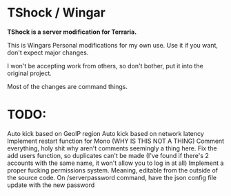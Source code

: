 TShock / Wingar
==============================================
**TShock is a server modification for Terraria.**

This is Wingars Personal modifications for my own use. Use it if you want, don't expect major changes.

I won't be accepting work from others, so don't bother, put it into the original project.

Most of the changes are command things.

TODO:
=====
Auto kick based on GeoIP region
Auto kick based on network latency
Implement restart function for Mono (WHY IS THIS NOT A THING)
Comment everything, holy shit why aren't comments seemingly a thing here.
Fix the add users function, so duplicates can't be made (I've found if there's 2 accounts with the same name, it won't allow you to log in at all)
Implement a proper fucking permissions system. Meaning, editable from the outside of the source code.
On /serverpassword command, have the json config file update with the new password

